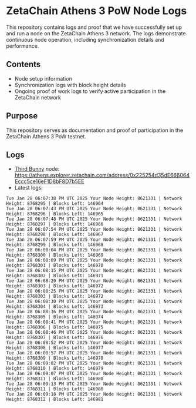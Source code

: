 # ZetaChain Athens 3 PoW Node Logs
This repository contains logs and proof that we have successfully set up and run a node on the ZetaChain Athens 3 network. The logs demonstrate continuous node operation, including synchronization details and performance.

## Contents
- Node setup information
- Synchronization logs with block height details
- Ongoing proof of work logs to verify active participation in the ZetaChain network

## Purpose
This repository serves as documentation and proof of participation in the ZetaChain Athens 3 PoW testnet.

## Logs

- [Third Bunny](https://thirdbunny.xyz/) node: https://athens.explorer.zetachain.com/address/0x225254d35dE666064Eccc5ce16eF1D8bF8D7b5EE
- Latest logs:
```
Tue Jan 28 06:07:38 PM UTC 2025 Your Node Height: 8621331 | Network Height: 8768295 | Blocks Left: 146964
Tue Jan 28 06:07:43 PM UTC 2025 Your Node Height: 8621331 | Network Height: 8768296 | Blocks Left: 146965
Tue Jan 28 06:07:48 PM UTC 2025 Your Node Height: 8621331 | Network Height: 8768297 | Blocks Left: 146966
Tue Jan 28 06:07:54 PM UTC 2025 Your Node Height: 8621331 | Network Height: 8768298 | Blocks Left: 146967
Tue Jan 28 06:07:59 PM UTC 2025 Your Node Height: 8621331 | Network Height: 8768299 | Blocks Left: 146968
Tue Jan 28 06:08:04 PM UTC 2025 Your Node Height: 8621331 | Network Height: 8768300 | Blocks Left: 146969
Tue Jan 28 06:08:09 PM UTC 2025 Your Node Height: 8621331 | Network Height: 8768301 | Blocks Left: 146970
Tue Jan 28 06:08:15 PM UTC 2025 Your Node Height: 8621331 | Network Height: 8768302 | Blocks Left: 146971
Tue Jan 28 06:08:20 PM UTC 2025 Your Node Height: 8621331 | Network Height: 8768303 | Blocks Left: 146972
Tue Jan 28 06:08:25 PM UTC 2025 Your Node Height: 8621331 | Network Height: 8768303 | Blocks Left: 146972
Tue Jan 28 06:08:30 PM UTC 2025 Your Node Height: 8621331 | Network Height: 8768304 | Blocks Left: 146973
Tue Jan 28 06:08:36 PM UTC 2025 Your Node Height: 8621331 | Network Height: 8768305 | Blocks Left: 146974
Tue Jan 28 06:08:41 PM UTC 2025 Your Node Height: 8621331 | Network Height: 8768306 | Blocks Left: 146975
Tue Jan 28 06:08:46 PM UTC 2025 Your Node Height: 8621331 | Network Height: 8768307 | Blocks Left: 146976
Tue Jan 28 06:08:52 PM UTC 2025 Your Node Height: 8621331 | Network Height: 8768308 | Blocks Left: 146977
Tue Jan 28 06:08:57 PM UTC 2025 Your Node Height: 8621331 | Network Height: 8768309 | Blocks Left: 146978
Tue Jan 28 06:09:02 PM UTC 2025 Your Node Height: 8621331 | Network Height: 8768310 | Blocks Left: 146979
Tue Jan 28 06:09:07 PM UTC 2025 Your Node Height: 8621331 | Network Height: 8768311 | Blocks Left: 146980
Tue Jan 28 06:09:13 PM UTC 2025 Your Node Height: 8621331 | Network Height: 8768311 | Blocks Left: 146980
Tue Jan 28 06:09:18 PM UTC 2025 Your Node Height: 8621331 | Network Height: 8768312 | Blocks Left: 146981
```
